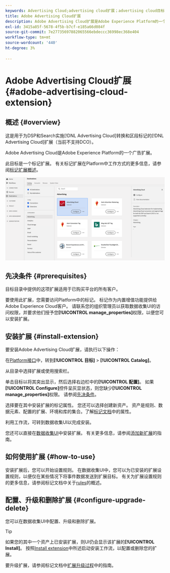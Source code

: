 ```yaml
---
keywords: Advertising Cloud;advertising cloud扩展；advertising cloud目标
title: Adobe Advertising Cloud扩展
description: Adobe Advertising Cloud扩展是Adobe Experience Platform的一个广告目的地。 有关扩展功能的更多信息，请参阅Exchange上的扩展页面Adobe。
exl-id: 3415a85f-5678-4f5b-b7cf-e185a66d084f
source-git-commit: 7e27735697882065566ebdeccc36998ec368e404
workflow-type: tm+mt
source-wordcount: '440'
ht-degree: 3%

---
```


# Adobe Advertising Cloud扩展 {#adobe-advertising-cloud-extension}

## 概述 {#overview}

这是用于为DSP和Search实施[!DNL Advertising Cloud]转换和区段标记的[!DNL Advertising Cloud]扩展（当前不支持DCO）。

Adobe Advertising Cloud是Adobe Experience Platform的一个广告扩展。

此目标是一个标记扩展。 有关标记扩展在Platform中工作方式的更多信息，请参阅[标记扩展概述](../launch-extensions/overview.md)。

![Adobe Advertising Cloud扩展](../../assets/catalog/advertising/adobe-advertising-cloud/catalog.png)

## 先决条件 {#prerequisites}

目标目录中提供的这项扩展适用于已购买平台的所有客户。

要使用此扩展，您需要访问Platform中的标记。 标记作为内置增值功能提供给Adobe Experience Cloud客户。 请联系您的组织管理员以获取数据收集UI的访问权限，并要求他们授予您&#x200B;**[!UICONTROL manage_properties]**&#x200B;权限，以便您可以安装扩展。

## 安装扩展 {#install-extension}

要安装Adobe Advertising Cloud扩展，请执行以下操作：

在[Platform接口](http://platform.adobe.com/)中，转到&#x200B;**[!UICONTROL 目标]** > **[!UICONTROL Catalog]**。

从目录中选择扩展或使用搜索栏。

单击目标以将其突出显示，然后选择右边栏中的&#x200B;**[!UICONTROL 配置]**。 如果&#x200B;**[!UICONTROL Configure]**&#x200B;控件呈灰显状态，则您缺少&#x200B;**[!UICONTROL manage_properties]**&#x200B;权限。 请参阅[先决条件](#prerequisites)。

选择要在其中安装扩展的标记属性。 您还可以选择创建新资产。 资产是规则、数据元素、配置的扩展、环境和库的集合。了解[标记文档](../../../tags/ui/administration/companies-and-properties.md)中的属性。

利用工作流，可转到数据收集UI以完成安装。

您还可以直接在[数据收集UI](https://experience.adobe.com/#/data-collection/)中安装扩展。 有关更多信息，请参阅[添加新扩展](../../../tags/ui/managing-resources/extensions/overview.md#add-a-new-extension)的指南。

## 如何使用扩展 {#how-to-use}

安装扩展后，您可以开始设置规则。 在数据收集UI中，您可以为已安装的扩展设置规则，以便仅在某些情况下将事件数据发送到扩展目标。 有关为扩展设置规则的更多信息，请参阅标记文档中关于[rules](../../../tags/ui/managing-resources/rules.md)的概述。

## 配置、升级和删除扩展 {#configure-upgrade-delete}

您可以在数据收集UI中配置、升级和删除扩展。

>[!TIP]
>
>如果您的其中一个资产上已安装扩展，则UI仍会显示该扩展的&#x200B;**[!UICONTROL Install]**。 按照[Install extension](#install-extension)中所述启动安装工作流，以配置或删除您的扩展。

要升级扩展，请参阅标记文档中[扩展升级过程](../../../tags/ui/managing-resources/extensions/extension-upgrade.md)中的指南。
